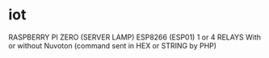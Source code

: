 # iot
RASPBERRY PI ZERO (SERVER LAMP)
ESP8266 (ESP01) 1 or 4 RELAYS
With or without Nuvoton (command sent in HEX or STRING by PHP)
